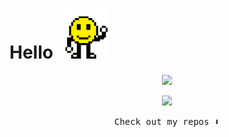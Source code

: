 # Hello   <img src="https://github.com/Ahmedaltu/Ahmedaltu/blob/main/wave.gif" height="80" width="80">



<p align="center">
  <img src="https://capsule-render.vercel.app/api?type=waving&color=gradient&height=60&section=footer&width=100"/>
</p>



<p align="center">
  <img src=https://skyline.github.com/Ahmedaltu/2021type=waving&color=gradient&height=60&section=footer&width=100"/>
</p>



<p align="center"><samp>
Check out my repos ⬇️  
  </samp>
</p>





